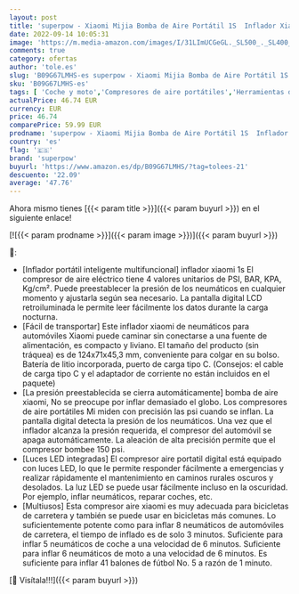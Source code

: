 ```yaml
---
layout: post
title: 'superpow - Xiaomi Mijia Bomba de Aire Portátil 1S  Inflador Xiaomi 150 PSI con Batería Recargable de 2000 mAh  Mini Compresor aire Portátil con Sensor de Presión con LED Para Coche  Bicicleta  Moto  Pelota'
date: 2022-09-14 10:05:31
image: 'https://m.media-amazon.com/images/I/31LImUCGeGL._SL500_._SL400_.jpg'
comments: true
category: ofertas
author: 'tole.es'
slug: 'B09G67LMHS-es superpow - Xiaomi Mijia Bomba de Aire Portátil 1S Inflador...'
sku: 'B09G67LMHS-es'
tags: [ 'Coche y moto','Compresores de aire portátiles','Herramientas de neumáticos y ruedas','Herramientas para coche','bicicleta','superpow','🇪🇸', ]
actualPrice: 46.74 EUR
currency: EUR
price: 46.74
comparePrice: 59.99 EUR
prodname: 'superpow - Xiaomi Mijia Bomba de Aire Portátil 1S  Inflador Xiaomi 150 PSI con Batería Recargable de 2000 mAh  Mini Compresor aire Portátil con Sensor de Presión con LED Para Coche  Bicicleta  Moto  Pelota'
country: 'es'
flag: '🇪🇸'
brand: 'superpow'
buyurl: 'https://www.amazon.es/dp/B09G67LMHS/?tag=tolees-21'
descuento: '22.09'
average: '47.76'
---
```


Ahora mismo tienes [{{< param title >}}]({{< param buyurl >}}) en el siguiente enlace!

[![{{< param prodname >}}]({{< param image >}})]({{< param buyurl >}})

🔎:

- [Inflador portátil inteligente multifuncional] inflador xiaomi 1s El compresor de aire eléctrico tiene 4 valores unitarios de PSI, BAR, KPA, Kg/cm². Puede preestablecer la presión de los neumáticos en cualquier momento y ajustarla según sea necesario. La pantalla digital LCD retroiluminada le permite leer fácilmente los datos durante la carga nocturna.
- [Fácil de transportar] Este inflador xiaomi de neumáticos para automóviles Xiaomi puede caminar sin conectarse a una fuente de alimentación, es compacto y liviano. El tamaño del producto (sin tráquea) es de 124x71x45,3 mm, conveniente para colgar en su bolso. Batería de litio incorporada, puerto de carga tipo C. (Consejos: el cable de carga tipo C y el adaptador de corriente no están incluidos en el paquete)
- [La presión preestablecida se cierra automáticamente] bomba de aire xiaomi, No se preocupe por inflar demasiado el globo. Los compresores de aire portátiles Mi miden con precisión las psi cuando se inflan. La pantalla digital detecta la presión de los neumáticos. Una vez que el inflador alcanza la presión requerida, el compresor del automóvil se apaga automáticamente. La aleación de alta precisión permite que el compresor bombee 150 psi.
- [Luces LED integradas] El compresor aire portatil digital está equipado con luces LED, lo que le permite responder fácilmente a emergencias y realizar rápidamente el mantenimiento en caminos rurales oscuros y desolados. La luz LED se puede usar fácilmente incluso en la oscuridad. Por ejemplo, inflar neumáticos, reparar coches, etc.
- [Multiusos] Esta compresor aire xiaomi es muy adecuada para bicicletas de carretera y también se puede usar en bicicletas más comunes. Lo suficientemente potente como para inflar 8 neumáticos de automóviles de carretera, el tiempo de inflado es de solo 3 minutos. Suficiente para inflar 5 neumáticos de coche a una velocidad de 6 minutos. Suficiente para inflar 6 neumáticos de moto a una velocidad de 6 minutos. Es suficiente para inflar 41 balones de fútbol No. 5 a razón de 1 minuto.

[🛒 Visítala!!!]({{< param buyurl >}})
